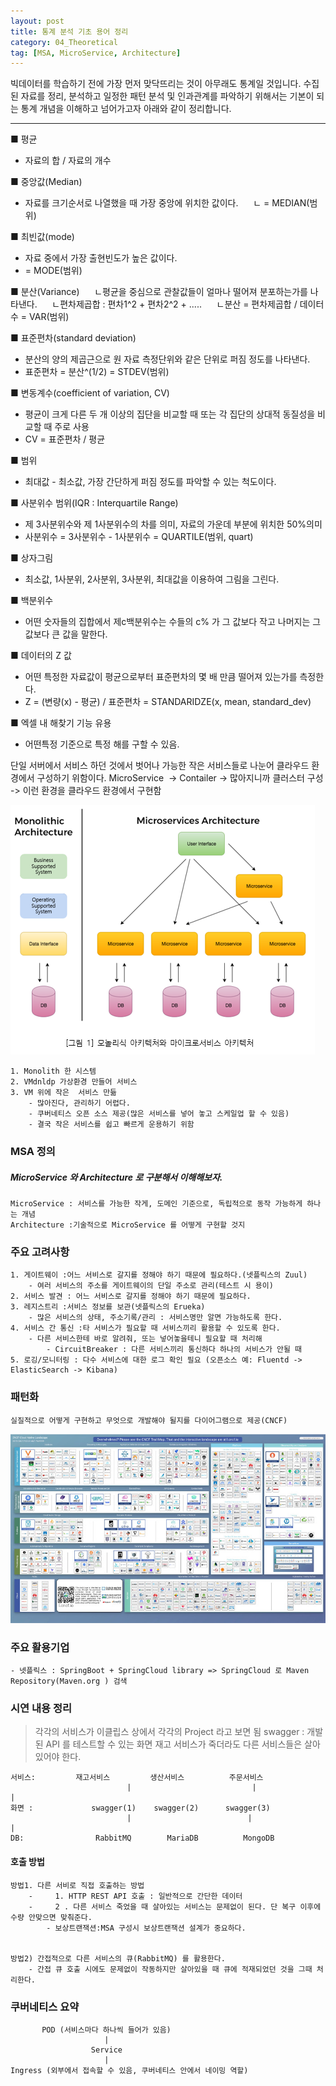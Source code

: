 ```yaml
---
layout: post
title: 통계 분석 기초 용어 정리
category: 04_Theoretical
tag: [MSA, MicroService, Architecture]
---
```



빅데이터를 학습하기 전에 가장 먼저 맞닥뜨리는 것이 아무래도 통계일 것입니다. 수집된 자료를 정리, 분석하고 일정한 패턴 분석 및 인과관계를 파악하기 위해서는 기본이 되는 통계 개념을 이해하고 넘어가고자 아래와 같이 정리합니다. 

---

■ 평균
   - 자료의 합 / 자료의 개수

■ 중앙값(Median)     
   - 자료를 크기순서로 나열했을 때 가장 중앙에 위치한 값이다.
     ㄴ = MEDIAN(범위)

■ 최빈값(mode) 
   - 자료 중에서 가장 출현빈도가 높은 값이다.
   - = MODE(범위)

■ 분산(Variance)
     ㄴ평균을 중심으로 관찰값들이 얼마나 떨어져 분포하는가를 나타낸다.
     ㄴ편차제곱합 : 편차1^2 + 편차2^2 + .....
     ㄴ분산 = 편차제곱합 / 데이터 수 = VAR(범위)

■ 표준편차(standard deviation)
   - 분산의 양의 제곱근으로 원 자료 측정단위와 같은 단위로 퍼짐 정도를 나타낸다.
   - 표준편차 = 분산^(1/2) = STDEV(범위)

■ 변동계수(coefficient of variation, CV)
   - 평균이 크게 다른 두 개 이상의 집단을 비교할 때 또는 각 집단의 상대적 동질성을 비교할 때 주로 사용
   - CV = 표준편차 / 평균

■ 범위
   - 최대값 - 최소값, 가장 간단하게 퍼짐 정도를 파악할 수 있는 척도이다.

■ 사분위수 범위(IQR : Interquartile Range)
   - 제 3사분위수와 제 1사분위수의 차를 의미, 자료의 가운데 부분에 위치한 50%의미
   - 사분위수 = 3사분위수 - 1사분위수 = QUARTILE(범위, quart)

■ 상자그림
   - 최소값, 1사분위, 2사분위, 3사분위, 최대값을 이용하여 그림을 그린다.

■ 백분위수
   - 어떤 숫자들의 집합에서 제c백분위수는 수들의 c% 가 그 값보다 작고 나머지는 그 값보다 큰 값을 말한다.

■ 데이터의 Z 값
   - 어떤 특정한 자료값이 평균으로부터 표준편차의 몇 배 만큼 떨어져 있는가를 측정한다.
   - Z = (변량(x) - 평균) / 표준편차 = STANDARIDZE(x, mean, standard_dev)

■ 엑셀 내 해찾기 기능 유용
   - 어떤특정 기준으로 특정 해를 구할 수 있음.






단일 서버에서 서비스 하던 것에서 벗어나 가능한 작은 서비스들로 나눈어 클라우드 환경에서 구성하기 위함이다. 
 MicroService  -> Contailer -> 많아지니까 클러스터 구성 -> 이런 환경을 클라우드 환경에서 구현함
 
![https://www.s-core.co.kr/ 참조](/assets/images/msa-arch.png) 

    1. Monolith 한 시스템
    2. VMdnldp 가상환경 만들어 서비스
    3. VM 위에 작은  서비스 만듦
        - 많아진다, 관리하기 어렵다. 
        - 쿠버네티스 오픈 소스 제공(많은 서비스를 넣어 놓고 스케일업 할 수 있음)
        - 결국 작은 서비스를 쉽고 빠르게 운용하기 위함


### MSA 정의

##### MicroService 와 Architecture 로 구분해서 이해해보자. 

    MicroService : 서비스를 가능한 작게, 도메인 기준으로, 독립적으로 동작 가능하게 하나는 개념
    Architecture :기술적으로 MicroService 를 어떻게 구현할 것지 

### 주요 고려사항
    1. 게이트웨이 :어느 서비스로 갈지를 정해야 하기 때문에 필요하다.(넷플릭스의 Zuul)
        - 여러 서비스의 주소를 게이트웨이의 단일 주소로 관리(테스트 시 용이)
    2. 서비스 발견 : 어느 서비스로 갈지를 정해야 하기 때문에 필요하다.
    3. 레지스트리 :서비스 정보를 보관(넷플릭스의 Erueka)
        - 많은 서비스의 상태, 주소기록/관리 : 서비스명만 알면 가능하도록 한다. 
    4. 서비스 간 통신 :타 서비스가 필요할 때 서비스끼리 활용할 수 있도록 한다.
        - 다른 서비스한테 바로 알려줘, 또는 넣어놓을테니 필요할 때 처리해
            - CircuitBreaker : 다른 서비스끼리 통신하다 하나의 서비스가 안될 때
    5. 로깅/모니터링 : 다수 서비스에 대한 로그 확인 필요 (오픈소스 예: Fluentd -> ElasticSearch -> Kibana)


### 패턴화
    실질적으로 어떻게 구현하고 무엇으로 개발해야 될지를 다이어그램으로 제공(CNCF)
    
![generateFolder](/assets/images/msa-cncf.jpg)

### 주요 활용기업
    - 넷플릭스 : SpringBoot + SpringCloud library => SpringCloud 로 Maven  Repository(Maven.org ) 검색



### 시연 내용 정리 

>각각의 서비스가 이클립스 상에서 각각의 Project 라고 보면 됨
swagger : 개발된 API 를 테스트할 수 있는 화면
재고 서비스가 죽더라도 다른 서비스들은 살아 있어야 한다. 


```
서비스:         재고서비스         생산서비스          주문서비스
                          |                           |                          |
화면 :             swagger(1)    swagger(2)      swagger(3)
                          |                          |                          | 
DB:                RabbitMQ        MariaDB          MongoDB

```

#### 호출 방법

    방법1. 다른 서비로 직접 호출하는 방법
        -     1. HTTP REST API 호출 : 일반적으로 간단한 데이터
        -     2 . 다른 서비스 죽었을 때 살아있는 서비스는 문제없이 된다. 단 복구 이후에 수량 안맞으면 맞춰준다.
            - 보상트랜잭션:MSA 구성시 보상트랜잭션 설계가 중요하다.
    
    
    방법2) 간접적으로 다른 서비스의 큐(RabbitMQ) 를 활용한다.
        - 간접 큐 호출 시에도 문제없이 작동하지만 살아있을 때 큐에 적재되었던 것을 그때 처리한다.
     
     
### 쿠버네티스 요약
   
   ```
          POD (서비스마다 하나씩 들어가 있음)
                        |
                     Service
                        | 
  Ingress (외부에서 접속할 수 있음, 쿠버네티스 안에서 네이밍 역할)
   
   
   ```
